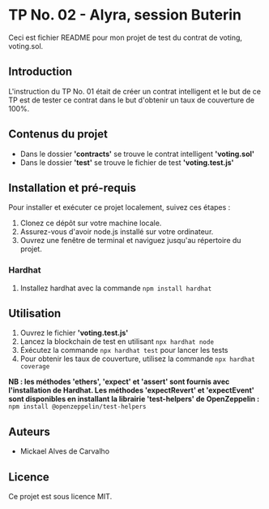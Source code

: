 # TP No. 02 - Alyra, session Buterin

Ceci est fichier README pour mon projet de test du contrat de voting, voting.sol.

## Introduction

L'instruction du TP No. 01 était de créer un contrat intelligent et le but de ce TP est de tester ce contrat dans le but d'obtenir un taux de couverture de 100%.

## Contenus du projet

- Dans le dossier **'contracts'** se trouve le contrat intelligent **'voting.sol'**
- Dans le dossier **'test'** se trouve le fichier de test **'voting.test.js'**

## Installation et pré-requis

Pour installer et exécuter ce projet localement, suivez ces étapes :

1. Clonez ce dépôt sur votre machine locale.
2. Assurez-vous d'avoir node.js installé sur votre ordinateur.
3. Ouvrez une fenêtre de terminal et naviguez jusqu'au répertoire du projet.

### Hardhat 

1. Installez hardhat avec la commande `npm install hardhat`


## Utilisation

1. Ouvrez le fichier **'voting.test.js'**
2. Lancez la blockchain de test en utilisant `npx hardhat node`
3. Éxécutez la commande `npx hardhat test` pour lancer les tests
4. Pour obtenir les taux de couverture, utilisez la commande `npx hardhat coverage`

**NB : les méthodes 'ethers', 'expect' et 'assert' sont fournis avec l'installation de Hardhat. Les méthodes 'expectRevert' et 'expectEvent' sont disponibles en installant la librairie 'test-helpers' de OpenZeppelin :**
`npm install @openzeppelin/test-helpers`

## Auteurs

- Mickael Alves de Carvalho

## Licence

Ce projet est sous licence MIT.


